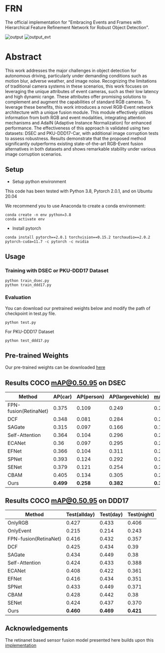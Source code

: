 # FRN

The official implementation for "Embracing Events and Frames with Hierarchical Feature Refinement Network for Robust Object Detection".

![output](https://github.com/HuCaoFighting/FRN/assets/66437581/63188281-6f24-4944-869f-029e4ac26bed)
![output_evt](https://github.com/HuCaoFighting/FRN/assets/66437581/f8e54dda-c623-4fda-91af-012fe24c22fe)

# Abstract
This work addresses the major challenges in object detection for autonomous driving, particularly under demanding conditions such as motion blur, adverse weather, and image noise. Recognizing the limitations of traditional camera systems in these scenarios, this work focuses on leveraging the unique attributes of event cameras, such as their low latency and high dynamic range. These attributes offer promising solutions to complement and augment the capabilities of standard RGB cameras. To leverage these benefits, this work introduces a novel RGB-Event network architecture with a unique fusion module. This module effectively utilizes information from both RGB and event modalities, integrating attention mechanisms and AdaIN (Adaptive Instance Normalization) for enhanced performance. The effectiveness of this approach is validated using two datasets: DSEC and PKU-DDD17-Car, with additional image corruption tests to assess robustness. Results demonstrate that the proposed method significantly outperforms existing state-of-the-art RGB-Event fusion alternatives in both datasets and shows remarkable stability under various image corruption scenarios.

## Setup
- Setup python environment

This code has been tested with Python 3.8, Pytorch 2.0.1, and on Ubuntu 20.04

We recommend you to use Anaconda to create a conda environment:

```
conda create -n env python=3.8
conda activate env
```
- Install pytorch

```
conda install pytorch==2.0.1 torchvision==0.15.2 torchaudio==2.0.2 pytorch-cuda=11.7 -c pytorch -c nvidia
```

## Usage 
### Training with DSEC or PKU-DDD17 Dataset

```
python train_dsec.py
python train_ddd17.py
```
### Evaluation
You can download our pretrained weights below and modify the path of checkpoint in test.py file.
```
python test.py
```
For PKU-DDD17 Dataset
```
python test_ddd17.py
```

## Pre-trained Weights

Our pre-trained weights can be downloaded [here](https://drive.google.com/file/d/1g_AwWsOJHljpQYIpaeAN8YvYWh0pouaV/view?usp=sharing)

## Results COCO mAP@0.50.95 on DSEC 

| Method             | AP(car) | AP(person) | AP(largevehicle) | mAP@0.50.95 |
| ------------------ | ------- | ---------- | ---------------- | ----------- |
| FPN-fusion(RetinaNet) | 0.375   | 0.109      | 0.249            | 0.244       |
| DCF                | 0.348   | 0.081      | 0.284            | 0.238       |
| SAGate             | 0.315   | 0.097      | 0.166            | 0.193       |
| Self-Attention     | 0.364   | 0.104      | 0.296            | 0.255       |
| ECANet             | 0.36    | 0.097      | 0.295            | 0.251       |
| EFNet              | 0.366   | 0.104      | 0.311            | 0.260       |
| SPNet              | 0.393   | 0.124      | 0.292            | 0.276       |
| SENet              | 0.379   | 0.121      | 0.254            | 0.251       |
| CBAM               | 0.405   | 0.134      | 0.305            | 0.281       |
| Ours               | **0.499**   | **0.258**      | **0.382**            | **0.380**       |

## Results COCO mAP@0.50.95 on DDD17
| Method                    | Test(allday) | Test(day) | Test(night) |
| ------------------------- | ------------ | --------- | ----------- |
| OnlyRGB                   | 0.427        | 0.433     | 0.406       |
| OnlyEvent                 | 0.215        | 0.214     | 0.243       |
| FPN-fusion(RetinaNet) | 0.416        | 0.432     | 0.357       |
| DCF                   | 0.425        | 0.434     | 0.39        |
| SAGate                | 0.434        | 0.449     | 0.38        |
| Self-Attention        | 0.424        | 0.433     | 0.388       |
| ECANet                | 0.408        | 0.422     | 0.361       |
| EFNet                 | 0.416        | 0.434     | 0.351       |
| SPNet                 | 0.433        | 0.449     | 0.371       |
| CBAM                  | 0.428        | 0.442     | 0.38        |
| SENet                 | 0.424        | 0.437     | 0.370       |
| Ours                      | **0.460**        | **0.469**     | **0.421**       |


## Acknowledgements
The retinanet based sensor fusion model presented here builds upon this [implementation](https://github.com/abhishek1411/event-rgb-fusion/)